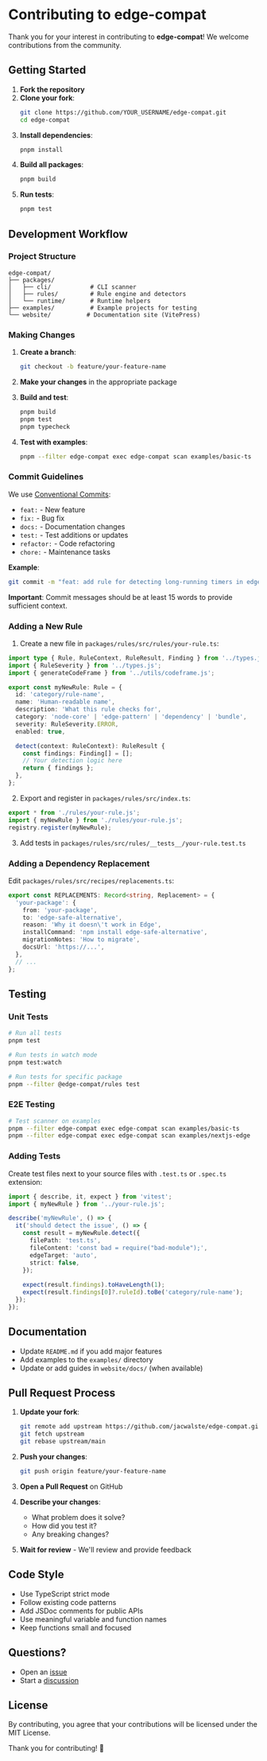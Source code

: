 # Contributing to edge-compat

Thank you for your interest in contributing to **edge-compat**! We welcome contributions from the community.

## Getting Started

1. **Fork the repository**
2. **Clone your fork**:
   ```bash
   git clone https://github.com/YOUR_USERNAME/edge-compat.git
   cd edge-compat
   ```
3. **Install dependencies**:
   ```bash
   pnpm install
   ```
4. **Build all packages**:
   ```bash
   pnpm build
   ```
5. **Run tests**:
   ```bash
   pnpm test
   ```

## Development Workflow

### Project Structure

```
edge-compat/
├── packages/
│   ├── cli/           # CLI scanner
│   ├── rules/         # Rule engine and detectors
│   └── runtime/       # Runtime helpers
├── examples/          # Example projects for testing
└── website/          # Documentation site (VitePress)
```

### Making Changes

1. **Create a branch**:
   ```bash
   git checkout -b feature/your-feature-name
   ```

2. **Make your changes** in the appropriate package

3. **Build and test**:
   ```bash
   pnpm build
   pnpm test
   pnpm typecheck
   ```

4. **Test with examples**:
   ```bash
   pnpm --filter edge-compat exec edge-compat scan examples/basic-ts
   ```

### Commit Guidelines

We use [Conventional Commits](https://www.conventionalcommits.org/):

- `feat:` - New feature
- `fix:` - Bug fix
- `docs:` - Documentation changes
- `test:` - Test additions or updates
- `refactor:` - Code refactoring
- `chore:` - Maintenance tasks

**Example**:
```bash
git commit -m "feat: add rule for detecting long-running timers in edge middleware with configurable threshold and helpful suggestions"
```

**Important**: Commit messages should be at least 15 words to provide sufficient context.

### Adding a New Rule

1. Create a new file in `packages/rules/src/rules/your-rule.ts`:

```typescript
import type { Rule, RuleContext, RuleResult, Finding } from '../types.js';
import { RuleSeverity } from '../types.js';
import { generateCodeFrame } from '../utils/codeframe.js';

export const myNewRule: Rule = {
  id: 'category/rule-name',
  name: 'Human-readable name',
  description: 'What this rule checks for',
  category: 'node-core' | 'edge-pattern' | 'dependency' | 'bundle',
  severity: RuleSeverity.ERROR,
  enabled: true,

  detect(context: RuleContext): RuleResult {
    const findings: Finding[] = [];
    // Your detection logic here
    return { findings };
  },
};
```

2. Export and register in `packages/rules/src/index.ts`:

```typescript
export * from './rules/your-rule.js';
import { myNewRule } from './rules/your-rule.js';
registry.register(myNewRule);
```

3. Add tests in `packages/rules/src/rules/__tests__/your-rule.test.ts`

### Adding a Dependency Replacement

Edit `packages/rules/src/recipes/replacements.ts`:

```typescript
export const REPLACEMENTS: Record<string, Replacement> = {
  'your-package': {
    from: 'your-package',
    to: 'edge-safe-alternative',
    reason: 'Why it doesn\'t work in Edge',
    installCommand: 'npm install edge-safe-alternative',
    migrationNotes: 'How to migrate',
    docsUrl: 'https://...',
  },
  // ...
};
```

## Testing

### Unit Tests

```bash
# Run all tests
pnpm test

# Run tests in watch mode
pnpm test:watch

# Run tests for specific package
pnpm --filter @edge-compat/rules test
```

### E2E Testing

```bash
# Test scanner on examples
pnpm --filter edge-compat exec edge-compat scan examples/basic-ts
pnpm --filter edge-compat exec edge-compat scan examples/nextjs-edge
```

### Adding Tests

Create test files next to your source files with `.test.ts` or `.spec.ts` extension:

```typescript
import { describe, it, expect } from 'vitest';
import { myNewRule } from '../your-rule.js';

describe('myNewRule', () => {
  it('should detect the issue', () => {
    const result = myNewRule.detect({
      filePath: 'test.ts',
      fileContent: 'const bad = require("bad-module");',
      edgeTarget: 'auto',
      strict: false,
    });
    
    expect(result.findings).toHaveLength(1);
    expect(result.findings[0]?.ruleId).toBe('category/rule-name');
  });
});
```

## Documentation

- Update `README.md` if you add major features
- Add examples to the `examples/` directory
- Update or add guides in `website/docs/` (when available)

## Pull Request Process

1. **Update your fork**:
   ```bash
   git remote add upstream https://github.com/jacwalste/edge-compat.git
   git fetch upstream
   git rebase upstream/main
   ```

2. **Push your changes**:
   ```bash
   git push origin feature/your-feature-name
   ```

3. **Open a Pull Request** on GitHub

4. **Describe your changes**:
   - What problem does it solve?
   - How did you test it?
   - Any breaking changes?

5. **Wait for review** - We'll review and provide feedback

## Code Style

- Use TypeScript strict mode
- Follow existing code patterns
- Add JSDoc comments for public APIs
- Use meaningful variable and function names
- Keep functions small and focused

## Questions?

- Open an [issue](https://github.com/jacwalste/edge-compat/issues)
- Start a [discussion](https://github.com/jackwalste/edge-compat/discussions)

## License

By contributing, you agree that your contributions will be licensed under the MIT License.

Thank you for contributing! 🎉

